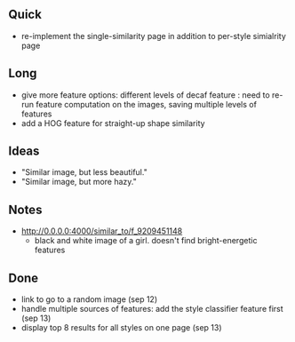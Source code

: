 ## Quick

- re-implement the single-similarity page in addition to per-style simialrity page

## Long

- give more feature options: different levels of decaf feature
    : need to re-run feature computation on the images, saving multiple levels of features
- add a HOG feature for straight-up shape similarity

## Ideas

- "Similar image, but less beautiful."
- "Similar image, but more hazy."

## Notes

- http://0.0.0.0:4000/similar_to/f_9209451148
    - black and white image of a girl. doesn't find bright-energetic features

## Done

- link to go to a random image (sep 12)
- handle multiple sources of features: add the style classifier feature first (sep 13)
- display top 8 results for all styles on one page (sep 13)
